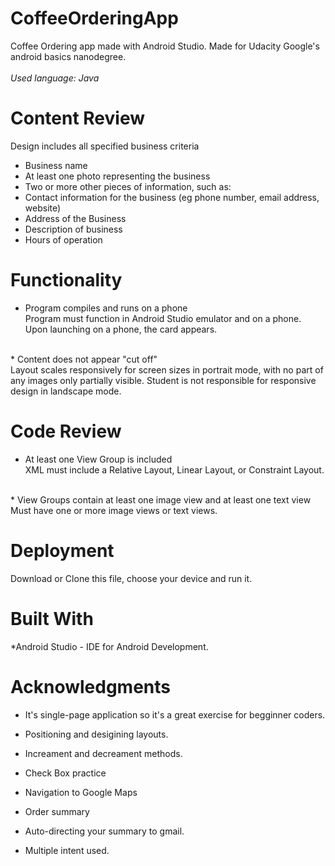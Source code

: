 # CoffeeOrderingApp

Coffee Ordering app made with Android Studio. Made for Udacity Google's android basics nanodegree.<br />
<br />
*Used language: Java*

# Content Review
Design includes all specified business criteria <br />

* Business name
* At least one photo representing the business
* Two or more other pieces of information, such as:
* Contact information for the business (eg phone number, email address, website)
* Address of the Business
* Description of business
* Hours of operation

# Functionality 
* Program compiles and runs on a phone <br/>
Program must function in Android Studio emulator and on a phone. Upon launching on a phone, the card appears.
<br />
* Content does not appear "cut off" <br />
Layout scales responsively for screen sizes in portrait mode, with no part of any images only partially visible. Student is not responsible for responsive design in landscape mode.

# Code Review
* At least one View Group is included <br />
XML must include a Relative Layout, Linear Layout, or Constraint Layout.
<br />
* View Groups contain at least one image view and at least one text view <br />
Must have one or more image views or text views.
 
# Deployment
Download or Clone this file, choose your device and run it.

# Built With
*Android Studio - IDE for Android Development.

# Acknowledgments

* It's single-page application so it's a great exercise for begginner coders.

* Positioning and desigining layouts. <br />
* Increament and decreament methods. <br />
* Check Box practice <br />
* Navigation to Google Maps <br />
* Order summary <br />
* Auto-directing your summary to gmail. <br />
* Multiple intent used. <br />

